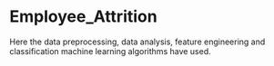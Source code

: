 # Employee_Attrition
Here the data preprocessing, data analysis, feature engineering and classification machine learning algorithms have used.

